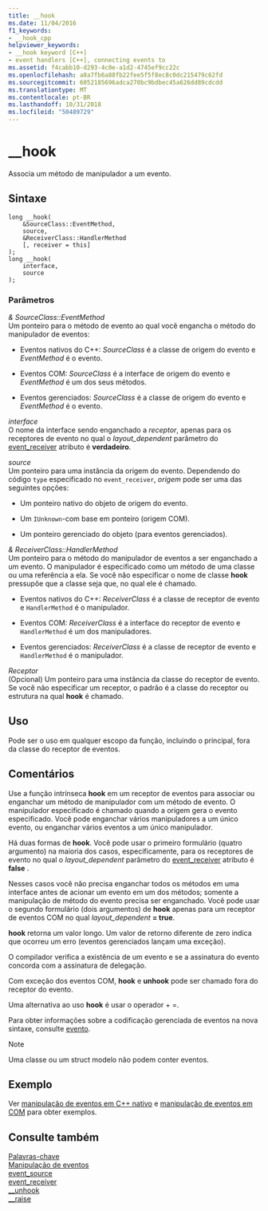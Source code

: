 ```yaml
---
title: __hook
ms.date: 11/04/2016
f1_keywords:
- __hook_cpp
helpviewer_keywords:
- __hook keyword [C++]
- event handlers [C++], connecting events to
ms.assetid: f4cabb10-d293-4c0e-a1d2-4745ef9cc22c
ms.openlocfilehash: a8a7fb6a88fb22fee5f5f8ec8c0dc215479c62fd
ms.sourcegitcommit: 6052185696adca270bc9bdbec45a626dd89cdcdd
ms.translationtype: MT
ms.contentlocale: pt-BR
ms.lasthandoff: 10/31/2018
ms.locfileid: "50489729"
---
```

# <a name="hook"></a>__hook

Associa um método de manipulador a um evento.

## <a name="syntax"></a>Sintaxe

```
long __hook(
    &SourceClass::EventMethod,
    source,
    &ReceiverClass::HandlerMethod
    [, receiver = this]
);
long __hook(
    interface,
    source
);
```

### <a name="parameters"></a>Parâmetros

*& SourceClass::EventMethod*<br/>
Um ponteiro para o método de evento ao qual você engancha o método do manipulador de eventos:

- Eventos nativos do C++: *SourceClass* é a classe de origem do evento e *EventMethod* é o evento.

- Eventos COM: *SourceClass* é a interface de origem do evento e *EventMethod* é um dos seus métodos.

- Eventos gerenciados: *SourceClass* é a classe de origem do evento e *EventMethod* é o evento.

*interface*<br/>
O nome da interface sendo enganchado a *receptor*, apenas para os receptores de evento no qual o *layout_dependent* parâmetro do [event_receiver](../windows/event-receiver.md) atributo é **verdadeiro**.

*source*<br/>
Um ponteiro para uma instância da origem do evento. Dependendo do código `type` especificado no `event_receiver`, *origem* pode ser uma das seguintes opções:

- Um ponteiro nativo do objeto de origem do evento.

- Um `IUnknown`-com base em ponteiro (origem COM).

- Um ponteiro gerenciado do objeto (para eventos gerenciados).

*& ReceiverClass::HandlerMethod*<br/>
Um ponteiro para o método do manipulador de eventos a ser enganchado a um evento. O manipulador é especificado como um método de uma classe ou uma referência a ela. Se você não especificar o nome de classe **hook** pressupõe que a classe seja que, no qual ele é chamado.

- Eventos nativos do C++: *ReceiverClass* é a classe de receptor de evento e `HandlerMethod` é o manipulador.

- Eventos COM: *ReceiverClass* é a interface do receptor de evento e `HandlerMethod` é um dos manipuladores.

- Eventos gerenciados: *ReceiverClass* é a classe de receptor de evento e `HandlerMethod` é o manipulador.

*Receptor*<br/>
(Opcional) Um ponteiro para uma instância da classe do receptor de evento. Se você não especificar um receptor, o padrão é a classe do receptor ou estrutura na qual **hook** é chamado.

## <a name="usage"></a>Uso

Pode ser o uso em qualquer escopo da função, incluindo o principal, fora da classe do receptor de eventos.

## <a name="remarks"></a>Comentários

Use a função intrínseca **hook** em um receptor de eventos para associar ou enganchar um método de manipulador com um método de evento. O manipulador especificado é chamado quando a origem gera o evento especificado. Você pode enganchar vários manipuladores a um único evento, ou enganchar vários eventos a um único manipulador.

Há duas formas de **hook**. Você pode usar o primeiro formulário (quatro argumento) na maioria dos casos, especificamente, para os receptores de evento no qual o *layout_dependent* parâmetro do [event_receiver](../windows/event-receiver.md) atributo é **false** .

Nesses casos você não precisa enganchar todos os métodos em uma interface antes de acionar um evento em um dos métodos; somente a manipulação de método do evento precisa ser enganchado. Você pode usar o segundo formulário (dois argumentos) de **hook** apenas para um receptor de eventos COM no qual *layout_dependent* **= true**.

**hook** retorna um valor longo. Um valor de retorno diferente de zero indica que ocorreu um erro (eventos gerenciados lançam uma exceção).

O compilador verifica a existência de um evento e se a assinatura do evento concorda com a assinatura de delegação.

Com exceção dos eventos COM, **hook** e **unhook** pode ser chamado fora do receptor do evento.

Uma alternativa ao uso **hook** é usar o operador + =.

Para obter informações sobre a codificação gerenciada de eventos na nova sintaxe, consulte [evento](../windows/event-cpp-component-extensions.md).

> [!NOTE]
> Uma classe ou um struct modelo não podem conter eventos.

## <a name="example"></a>Exemplo

Ver [manipulação de eventos em C++ nativo](../cpp/event-handling-in-native-cpp.md) e [manipulação de eventos em COM](../cpp/event-handling-in-com.md) para obter exemplos.

## <a name="see-also"></a>Consulte também

[Palavras-chave](../cpp/keywords-cpp.md)<br/>
[Manipulação de eventos](../cpp/event-handling.md)<br/>
[event_source](../windows/event-source.md)<br/>
[event_receiver](../windows/event-receiver.md)<br/>
[__unhook](../cpp/unhook.md)<br/>
[__raise](../cpp/raise.md)<br/>
